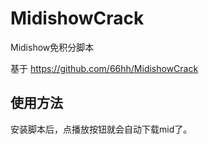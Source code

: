 # MidishowCrack
Midishow免积分脚本

基于 https://github.com/66hh/MidishowCrack

## 使用方法
安装脚本后，点播放按钮就会自动下载mid了。

